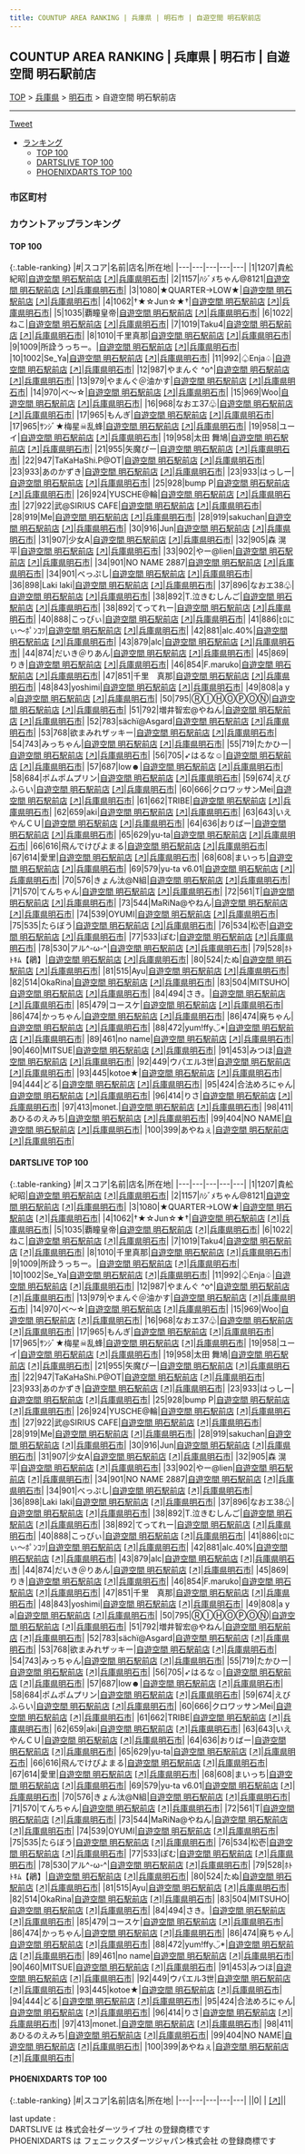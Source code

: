 ```yaml
---
title: COUNTUP AREA RANKING | 兵庫県 | 明石市 | 自遊空間 明石駅前店
---
```

## COUNTUP AREA RANKING | 兵庫県 | 明石市 | 自遊空間 明石駅前店

[TOP](/darts/rank/) > [兵庫県](/darts/rank/兵庫県/) > [明石市](/darts/rank/兵庫県/明石市/) > 自遊空間 明石駅前店

___

<a href="https://twitter.com/share?ref_src=twsrc%5Etfw" data-text="COUNTUP AREA RANKING | 兵庫県明石市自遊空間 明石駅前店" class="twitter-share-button" data-hashtags="DARTSLIVE,PHOENIXDARTS,darts,ダーツ" data-show-count="false">Tweet</a>

* [ランキング](#カウントアップランキング)
    * [TOP 100](#top-100)
    * [DARTSLIVE TOP 100](#dartslive-top-100)
    * [PHOENIXDARTS TOP 100](#phoenixdarts-top-100)

### 市区町村

<ul>

</ul>

### カウントアップランキング

#### TOP 100



{:.table-ranking}
|#|スコア|名前|店名|所在地|
|---|---|---|---|---|
|1|1207|<span class="rank-name-dl">貴舩紀昭</span>|<a href="/darts/rank/shops/cf31be5b9eb2e6595f9f3321c1147265.html">自遊空間 明石駅前店</a> <a href="https://search.dartslive.com/jp/shop/cf31be5b9eb2e6595f9f3321c1147265">[↗]</a>|<a href="/darts/rank/兵庫県/明石市">兵庫県明石市</a>|
|2|1157|<span class="rank-name-dl">ﾊｼﾞﾒちゃん@8121</span>|<a href="/darts/rank/shops/cf31be5b9eb2e6595f9f3321c1147265.html">自遊空間 明石駅前店</a> <a href="https://search.dartslive.com/jp/shop/cf31be5b9eb2e6595f9f3321c1147265">[↗]</a>|<a href="/darts/rank/兵庫県/明石市">兵庫県明石市</a>|
|3|1080|<span class="rank-name-dl">★QUARTER→LOW★</span>|<a href="/darts/rank/shops/cf31be5b9eb2e6595f9f3321c1147265.html">自遊空間 明石駅前店</a> <a href="https://search.dartslive.com/jp/shop/cf31be5b9eb2e6595f9f3321c1147265">[↗]</a>|<a href="/darts/rank/兵庫県/明石市">兵庫県明石市</a>|
|4|1062|<span class="rank-name-dl">†★☆Jun☆★†</span>|<a href="/darts/rank/shops/cf31be5b9eb2e6595f9f3321c1147265.html">自遊空間 明石駅前店</a> <a href="https://search.dartslive.com/jp/shop/cf31be5b9eb2e6595f9f3321c1147265">[↗]</a>|<a href="/darts/rank/兵庫県/明石市">兵庫県明石市</a>|
|5|1035|<span class="rank-name-dl">覇瞳皇帝</span>|<a href="/darts/rank/shops/cf31be5b9eb2e6595f9f3321c1147265.html">自遊空間 明石駅前店</a> <a href="https://search.dartslive.com/jp/shop/cf31be5b9eb2e6595f9f3321c1147265">[↗]</a>|<a href="/darts/rank/兵庫県/明石市">兵庫県明石市</a>|
|6|1022|<span class="rank-name-dl">ねこ</span>|<a href="/darts/rank/shops/cf31be5b9eb2e6595f9f3321c1147265.html">自遊空間 明石駅前店</a> <a href="https://search.dartslive.com/jp/shop/cf31be5b9eb2e6595f9f3321c1147265">[↗]</a>|<a href="/darts/rank/兵庫県/明石市">兵庫県明石市</a>|
|7|1019|<span class="rank-name-dl">Taku4</span>|<a href="/darts/rank/shops/cf31be5b9eb2e6595f9f3321c1147265.html">自遊空間 明石駅前店</a> <a href="https://search.dartslive.com/jp/shop/cf31be5b9eb2e6595f9f3321c1147265">[↗]</a>|<a href="/darts/rank/兵庫県/明石市">兵庫県明石市</a>|
|8|1010|<span class="rank-name-dl">千里真那</span>|<a href="/darts/rank/shops/cf31be5b9eb2e6595f9f3321c1147265.html">自遊空間 明石駅前店</a> <a href="https://search.dartslive.com/jp/shop/cf31be5b9eb2e6595f9f3321c1147265">[↗]</a>|<a href="/darts/rank/兵庫県/明石市">兵庫県明石市</a>|
|9|1009|<span class="rank-name-dl">所詮うっちー。</span>|<a href="/darts/rank/shops/cf31be5b9eb2e6595f9f3321c1147265.html">自遊空間 明石駅前店</a> <a href="https://search.dartslive.com/jp/shop/cf31be5b9eb2e6595f9f3321c1147265">[↗]</a>|<a href="/darts/rank/兵庫県/明石市">兵庫県明石市</a>|
|10|1002|<span class="rank-name-dl">Se_Ya</span>|<a href="/darts/rank/shops/cf31be5b9eb2e6595f9f3321c1147265.html">自遊空間 明石駅前店</a> <a href="https://search.dartslive.com/jp/shop/cf31be5b9eb2e6595f9f3321c1147265">[↗]</a>|<a href="/darts/rank/兵庫県/明石市">兵庫県明石市</a>|
|11|992|<span class="rank-name-dl">♤Enja♤</span>|<a href="/darts/rank/shops/cf31be5b9eb2e6595f9f3321c1147265.html">自遊空間 明石駅前店</a> <a href="https://search.dartslive.com/jp/shop/cf31be5b9eb2e6595f9f3321c1147265">[↗]</a>|<a href="/darts/rank/兵庫県/明石市">兵庫県明石市</a>|
|12|987|<span class="rank-name-dl">やまんぐ ^o^</span>|<a href="/darts/rank/shops/cf31be5b9eb2e6595f9f3321c1147265.html">自遊空間 明石駅前店</a> <a href="https://search.dartslive.com/jp/shop/cf31be5b9eb2e6595f9f3321c1147265">[↗]</a>|<a href="/darts/rank/兵庫県/明石市">兵庫県明石市</a>|
|13|979|<span class="rank-name-dl">やまんぐ＠油かす</span>|<a href="/darts/rank/shops/cf31be5b9eb2e6595f9f3321c1147265.html">自遊空間 明石駅前店</a> <a href="https://search.dartslive.com/jp/shop/cf31be5b9eb2e6595f9f3321c1147265">[↗]</a>|<a href="/darts/rank/兵庫県/明石市">兵庫県明石市</a>|
|14|970|<span class="rank-name-dl">べ～☆</span>|<a href="/darts/rank/shops/cf31be5b9eb2e6595f9f3321c1147265.html">自遊空間 明石駅前店</a> <a href="https://search.dartslive.com/jp/shop/cf31be5b9eb2e6595f9f3321c1147265">[↗]</a>|<a href="/darts/rank/兵庫県/明石市">兵庫県明石市</a>|
|15|969|<span class="rank-name-dl">Woo</span>|<a href="/darts/rank/shops/cf31be5b9eb2e6595f9f3321c1147265.html">自遊空間 明石駅前店</a> <a href="https://search.dartslive.com/jp/shop/cf31be5b9eb2e6595f9f3321c1147265">[↗]</a>|<a href="/darts/rank/兵庫県/明石市">兵庫県明石市</a>|
|16|968|<span class="rank-name-dl">なおエ37♧</span>|<a href="/darts/rank/shops/cf31be5b9eb2e6595f9f3321c1147265.html">自遊空間 明石駅前店</a> <a href="https://search.dartslive.com/jp/shop/cf31be5b9eb2e6595f9f3321c1147265">[↗]</a>|<a href="/darts/rank/兵庫県/明石市">兵庫県明石市</a>|
|17|965|<span class="rank-name-dl">もんぎ</span>|<a href="/darts/rank/shops/cf31be5b9eb2e6595f9f3321c1147265.html">自遊空間 明石駅前店</a> <a href="https://search.dartslive.com/jp/shop/cf31be5b9eb2e6595f9f3321c1147265">[↗]</a>|<a href="/darts/rank/兵庫県/明石市">兵庫県明石市</a>|
|17|965|<span class="rank-name-dl">ｻﾝｼﾞ★梅星☠乱蜂</span>|<a href="/darts/rank/shops/cf31be5b9eb2e6595f9f3321c1147265.html">自遊空間 明石駅前店</a> <a href="https://search.dartslive.com/jp/shop/cf31be5b9eb2e6595f9f3321c1147265">[↗]</a>|<a href="/darts/rank/兵庫県/明石市">兵庫県明石市</a>|
|19|958|<span class="rank-name-dl">ユーイ</span>|<a href="/darts/rank/shops/cf31be5b9eb2e6595f9f3321c1147265.html">自遊空間 明石駅前店</a> <a href="https://search.dartslive.com/jp/shop/cf31be5b9eb2e6595f9f3321c1147265">[↗]</a>|<a href="/darts/rank/兵庫県/明石市">兵庫県明石市</a>|
|19|958|<span class="rank-name-dl">太田 舞鳩</span>|<a href="/darts/rank/shops/cf31be5b9eb2e6595f9f3321c1147265.html">自遊空間 明石駅前店</a> <a href="https://search.dartslive.com/jp/shop/cf31be5b9eb2e6595f9f3321c1147265">[↗]</a>|<a href="/darts/rank/兵庫県/明石市">兵庫県明石市</a>|
|21|955|<span class="rank-name-dl">矢魔ぴー</span>|<a href="/darts/rank/shops/cf31be5b9eb2e6595f9f3321c1147265.html">自遊空間 明石駅前店</a> <a href="https://search.dartslive.com/jp/shop/cf31be5b9eb2e6595f9f3321c1147265">[↗]</a>|<a href="/darts/rank/兵庫県/明石市">兵庫県明石市</a>|
|22|947|<span class="rank-name-dl">TaKaHaShi.P@OT</span>|<a href="/darts/rank/shops/cf31be5b9eb2e6595f9f3321c1147265.html">自遊空間 明石駅前店</a> <a href="https://search.dartslive.com/jp/shop/cf31be5b9eb2e6595f9f3321c1147265">[↗]</a>|<a href="/darts/rank/兵庫県/明石市">兵庫県明石市</a>|
|23|933|<span class="rank-name-dl">あのかずき</span>|<a href="/darts/rank/shops/cf31be5b9eb2e6595f9f3321c1147265.html">自遊空間 明石駅前店</a> <a href="https://search.dartslive.com/jp/shop/cf31be5b9eb2e6595f9f3321c1147265">[↗]</a>|<a href="/darts/rank/兵庫県/明石市">兵庫県明石市</a>|
|23|933|<span class="rank-name-dl">はっしー</span>|<a href="/darts/rank/shops/cf31be5b9eb2e6595f9f3321c1147265.html">自遊空間 明石駅前店</a> <a href="https://search.dartslive.com/jp/shop/cf31be5b9eb2e6595f9f3321c1147265">[↗]</a>|<a href="/darts/rank/兵庫県/明石市">兵庫県明石市</a>|
|25|928|<span class="rank-name-dl">bump P</span>|<a href="/darts/rank/shops/cf31be5b9eb2e6595f9f3321c1147265.html">自遊空間 明石駅前店</a> <a href="https://search.dartslive.com/jp/shop/cf31be5b9eb2e6595f9f3321c1147265">[↗]</a>|<a href="/darts/rank/兵庫県/明石市">兵庫県明石市</a>|
|26|924|<span class="rank-name-dl">YUSCHE@輪</span>|<a href="/darts/rank/shops/cf31be5b9eb2e6595f9f3321c1147265.html">自遊空間 明石駅前店</a> <a href="https://search.dartslive.com/jp/shop/cf31be5b9eb2e6595f9f3321c1147265">[↗]</a>|<a href="/darts/rank/兵庫県/明石市">兵庫県明石市</a>|
|27|922|<span class="rank-name-dl">武@SIRIUS CAFE</span>|<a href="/darts/rank/shops/cf31be5b9eb2e6595f9f3321c1147265.html">自遊空間 明石駅前店</a> <a href="https://search.dartslive.com/jp/shop/cf31be5b9eb2e6595f9f3321c1147265">[↗]</a>|<a href="/darts/rank/兵庫県/明石市">兵庫県明石市</a>|
|28|919|<span class="rank-name-dl">Me</span>|<a href="/darts/rank/shops/cf31be5b9eb2e6595f9f3321c1147265.html">自遊空間 明石駅前店</a> <a href="https://search.dartslive.com/jp/shop/cf31be5b9eb2e6595f9f3321c1147265">[↗]</a>|<a href="/darts/rank/兵庫県/明石市">兵庫県明石市</a>|
|28|919|<span class="rank-name-dl">sakuchan</span>|<a href="/darts/rank/shops/cf31be5b9eb2e6595f9f3321c1147265.html">自遊空間 明石駅前店</a> <a href="https://search.dartslive.com/jp/shop/cf31be5b9eb2e6595f9f3321c1147265">[↗]</a>|<a href="/darts/rank/兵庫県/明石市">兵庫県明石市</a>|
|30|916|<span class="rank-name-dl">Jun</span>|<a href="/darts/rank/shops/cf31be5b9eb2e6595f9f3321c1147265.html">自遊空間 明石駅前店</a> <a href="https://search.dartslive.com/jp/shop/cf31be5b9eb2e6595f9f3321c1147265">[↗]</a>|<a href="/darts/rank/兵庫県/明石市">兵庫県明石市</a>|
|31|907|<span class="rank-name-dl">少女A</span>|<a href="/darts/rank/shops/cf31be5b9eb2e6595f9f3321c1147265.html">自遊空間 明石駅前店</a> <a href="https://search.dartslive.com/jp/shop/cf31be5b9eb2e6595f9f3321c1147265">[↗]</a>|<a href="/darts/rank/兵庫県/明石市">兵庫県明石市</a>|
|32|905|<span class="rank-name-dl">森 滉平</span>|<a href="/darts/rank/shops/cf31be5b9eb2e6595f9f3321c1147265.html">自遊空間 明石駅前店</a> <a href="https://search.dartslive.com/jp/shop/cf31be5b9eb2e6595f9f3321c1147265">[↗]</a>|<a href="/darts/rank/兵庫県/明石市">兵庫県明石市</a>|
|33|902|<span class="rank-name-dl">やー@lien</span>|<a href="/darts/rank/shops/cf31be5b9eb2e6595f9f3321c1147265.html">自遊空間 明石駅前店</a> <a href="https://search.dartslive.com/jp/shop/cf31be5b9eb2e6595f9f3321c1147265">[↗]</a>|<a href="/darts/rank/兵庫県/明石市">兵庫県明石市</a>|
|34|901|<span class="rank-name-dl">NO NAME 2887</span>|<a href="/darts/rank/shops/cf31be5b9eb2e6595f9f3321c1147265.html">自遊空間 明石駅前店</a> <a href="https://search.dartslive.com/jp/shop/cf31be5b9eb2e6595f9f3321c1147265">[↗]</a>|<a href="/darts/rank/兵庫県/明石市">兵庫県明石市</a>|
|34|901|<span class="rank-name-dl">べっぷし</span>|<a href="/darts/rank/shops/cf31be5b9eb2e6595f9f3321c1147265.html">自遊空間 明石駅前店</a> <a href="https://search.dartslive.com/jp/shop/cf31be5b9eb2e6595f9f3321c1147265">[↗]</a>|<a href="/darts/rank/兵庫県/明石市">兵庫県明石市</a>|
|36|898|<span class="rank-name-dl">Laki laki</span>|<a href="/darts/rank/shops/cf31be5b9eb2e6595f9f3321c1147265.html">自遊空間 明石駅前店</a> <a href="https://search.dartslive.com/jp/shop/cf31be5b9eb2e6595f9f3321c1147265">[↗]</a>|<a href="/darts/rank/兵庫県/明石市">兵庫県明石市</a>|
|37|896|<span class="rank-name-dl">なおエ38♧</span>|<a href="/darts/rank/shops/cf31be5b9eb2e6595f9f3321c1147265.html">自遊空間 明石駅前店</a> <a href="https://search.dartslive.com/jp/shop/cf31be5b9eb2e6595f9f3321c1147265">[↗]</a>|<a href="/darts/rank/兵庫県/明石市">兵庫県明石市</a>|
|38|892|<span class="rank-name-dl">T.泣きむしんご</span>|<a href="/darts/rank/shops/cf31be5b9eb2e6595f9f3321c1147265.html">自遊空間 明石駅前店</a> <a href="https://search.dartslive.com/jp/shop/cf31be5b9eb2e6595f9f3321c1147265">[↗]</a>|<a href="/darts/rank/兵庫県/明石市">兵庫県明石市</a>|
|38|892|<span class="rank-name-dl">てってれー</span>|<a href="/darts/rank/shops/cf31be5b9eb2e6595f9f3321c1147265.html">自遊空間 明石駅前店</a> <a href="https://search.dartslive.com/jp/shop/cf31be5b9eb2e6595f9f3321c1147265">[↗]</a>|<a href="/darts/rank/兵庫県/明石市">兵庫県明石市</a>|
|40|888|<span class="rank-name-dl">こっぴぃ</span>|<a href="/darts/rank/shops/cf31be5b9eb2e6595f9f3321c1147265.html">自遊空間 明石駅前店</a> <a href="https://search.dartslive.com/jp/shop/cf31be5b9eb2e6595f9f3321c1147265">[↗]</a>|<a href="/darts/rank/兵庫県/明石市">兵庫県明石市</a>|
|41|886|<span class="rank-name-dl">ﾋﾛにぃ〜ﾎﾟﾝｺﾂ</span>|<a href="/darts/rank/shops/cf31be5b9eb2e6595f9f3321c1147265.html">自遊空間 明石駅前店</a> <a href="https://search.dartslive.com/jp/shop/cf31be5b9eb2e6595f9f3321c1147265">[↗]</a>|<a href="/darts/rank/兵庫県/明石市">兵庫県明石市</a>|
|42|881|<span class="rank-name-dl">alc.40%</span>|<a href="/darts/rank/shops/cf31be5b9eb2e6595f9f3321c1147265.html">自遊空間 明石駅前店</a> <a href="https://search.dartslive.com/jp/shop/cf31be5b9eb2e6595f9f3321c1147265">[↗]</a>|<a href="/darts/rank/兵庫県/明石市">兵庫県明石市</a>|
|43|879|<span class="rank-name-dl">alc</span>|<a href="/darts/rank/shops/cf31be5b9eb2e6595f9f3321c1147265.html">自遊空間 明石駅前店</a> <a href="https://search.dartslive.com/jp/shop/cf31be5b9eb2e6595f9f3321c1147265">[↗]</a>|<a href="/darts/rank/兵庫県/明石市">兵庫県明石市</a>|
|44|874|<span class="rank-name-dl">だいき＠りあん</span>|<a href="/darts/rank/shops/cf31be5b9eb2e6595f9f3321c1147265.html">自遊空間 明石駅前店</a> <a href="https://search.dartslive.com/jp/shop/cf31be5b9eb2e6595f9f3321c1147265">[↗]</a>|<a href="/darts/rank/兵庫県/明石市">兵庫県明石市</a>|
|45|869|<span class="rank-name-dl">りき</span>|<a href="/darts/rank/shops/cf31be5b9eb2e6595f9f3321c1147265.html">自遊空間 明石駅前店</a> <a href="https://search.dartslive.com/jp/shop/cf31be5b9eb2e6595f9f3321c1147265">[↗]</a>|<a href="/darts/rank/兵庫県/明石市">兵庫県明石市</a>|
|46|854|<span class="rank-name-dl">F.maruko</span>|<a href="/darts/rank/shops/cf31be5b9eb2e6595f9f3321c1147265.html">自遊空間 明石駅前店</a> <a href="https://search.dartslive.com/jp/shop/cf31be5b9eb2e6595f9f3321c1147265">[↗]</a>|<a href="/darts/rank/兵庫県/明石市">兵庫県明石市</a>|
|47|851|<span class="rank-name-dl">千里　真那</span>|<a href="/darts/rank/shops/cf31be5b9eb2e6595f9f3321c1147265.html">自遊空間 明石駅前店</a> <a href="https://search.dartslive.com/jp/shop/cf31be5b9eb2e6595f9f3321c1147265">[↗]</a>|<a href="/darts/rank/兵庫県/明石市">兵庫県明石市</a>|
|48|843|<span class="rank-name-dl">yoshimi</span>|<a href="/darts/rank/shops/cf31be5b9eb2e6595f9f3321c1147265.html">自遊空間 明石駅前店</a> <a href="https://search.dartslive.com/jp/shop/cf31be5b9eb2e6595f9f3321c1147265">[↗]</a>|<a href="/darts/rank/兵庫県/明石市">兵庫県明石市</a>|
|49|808|<span class="rank-name-dl">a y a</span>|<a href="/darts/rank/shops/cf31be5b9eb2e6595f9f3321c1147265.html">自遊空間 明石駅前店</a> <a href="https://search.dartslive.com/jp/shop/cf31be5b9eb2e6595f9f3321c1147265">[↗]</a>|<a href="/darts/rank/兵庫県/明石市">兵庫県明石市</a>|
|50|795|<span class="rank-name-dl">ⓇⒾⒽⓄⓅⓄⓃ</span>|<a href="/darts/rank/shops/cf31be5b9eb2e6595f9f3321c1147265.html">自遊空間 明石駅前店</a> <a href="https://search.dartslive.com/jp/shop/cf31be5b9eb2e6595f9f3321c1147265">[↗]</a>|<a href="/darts/rank/兵庫県/明石市">兵庫県明石市</a>|
|51|792|<span class="rank-name-dl">増井智宏@やねん</span>|<a href="/darts/rank/shops/cf31be5b9eb2e6595f9f3321c1147265.html">自遊空間 明石駅前店</a> <a href="https://search.dartslive.com/jp/shop/cf31be5b9eb2e6595f9f3321c1147265">[↗]</a>|<a href="/darts/rank/兵庫県/明石市">兵庫県明石市</a>|
|52|783|<span class="rank-name-dl">sächï@Asgard</span>|<a href="/darts/rank/shops/cf31be5b9eb2e6595f9f3321c1147265.html">自遊空間 明石駅前店</a> <a href="https://search.dartslive.com/jp/shop/cf31be5b9eb2e6595f9f3321c1147265">[↗]</a>|<a href="/darts/rank/兵庫県/明石市">兵庫県明石市</a>|
|53|768|<span class="rank-name-dl">欲まみれザッキー</span>|<a href="/darts/rank/shops/cf31be5b9eb2e6595f9f3321c1147265.html">自遊空間 明石駅前店</a> <a href="https://search.dartslive.com/jp/shop/cf31be5b9eb2e6595f9f3321c1147265">[↗]</a>|<a href="/darts/rank/兵庫県/明石市">兵庫県明石市</a>|
|54|743|<span class="rank-name-dl">みっちゃん</span>|<a href="/darts/rank/shops/cf31be5b9eb2e6595f9f3321c1147265.html">自遊空間 明石駅前店</a> <a href="https://search.dartslive.com/jp/shop/cf31be5b9eb2e6595f9f3321c1147265">[↗]</a>|<a href="/darts/rank/兵庫県/明石市">兵庫県明石市</a>|
|55|719|<span class="rank-name-dl">たかひー</span>|<a href="/darts/rank/shops/cf31be5b9eb2e6595f9f3321c1147265.html">自遊空間 明石駅前店</a> <a href="https://search.dartslive.com/jp/shop/cf31be5b9eb2e6595f9f3321c1147265">[↗]</a>|<a href="/darts/rank/兵庫県/明石市">兵庫県明石市</a>|
|56|705|<span class="rank-name-dl">➶はるな☺︎</span>|<a href="/darts/rank/shops/cf31be5b9eb2e6595f9f3321c1147265.html">自遊空間 明石駅前店</a> <a href="https://search.dartslive.com/jp/shop/cf31be5b9eb2e6595f9f3321c1147265">[↗]</a>|<a href="/darts/rank/兵庫県/明石市">兵庫県明石市</a>|
|57|687|<span class="rank-name-dl">low☻</span>|<a href="/darts/rank/shops/cf31be5b9eb2e6595f9f3321c1147265.html">自遊空間 明石駅前店</a> <a href="https://search.dartslive.com/jp/shop/cf31be5b9eb2e6595f9f3321c1147265">[↗]</a>|<a href="/darts/rank/兵庫県/明石市">兵庫県明石市</a>|
|58|684|<span class="rank-name-dl">ポムポムプリン</span>|<a href="/darts/rank/shops/cf31be5b9eb2e6595f9f3321c1147265.html">自遊空間 明石駅前店</a> <a href="https://search.dartslive.com/jp/shop/cf31be5b9eb2e6595f9f3321c1147265">[↗]</a>|<a href="/darts/rank/兵庫県/明石市">兵庫県明石市</a>|
|59|674|<span class="rank-name-dl">えびふらい</span>|<a href="/darts/rank/shops/cf31be5b9eb2e6595f9f3321c1147265.html">自遊空間 明石駅前店</a> <a href="https://search.dartslive.com/jp/shop/cf31be5b9eb2e6595f9f3321c1147265">[↗]</a>|<a href="/darts/rank/兵庫県/明石市">兵庫県明石市</a>|
|60|666|<span class="rank-name-dl">クロワッサンMei</span>|<a href="/darts/rank/shops/cf31be5b9eb2e6595f9f3321c1147265.html">自遊空間 明石駅前店</a> <a href="https://search.dartslive.com/jp/shop/cf31be5b9eb2e6595f9f3321c1147265">[↗]</a>|<a href="/darts/rank/兵庫県/明石市">兵庫県明石市</a>|
|61|662|<span class="rank-name-dl">TRIBE</span>|<a href="/darts/rank/shops/cf31be5b9eb2e6595f9f3321c1147265.html">自遊空間 明石駅前店</a> <a href="https://search.dartslive.com/jp/shop/cf31be5b9eb2e6595f9f3321c1147265">[↗]</a>|<a href="/darts/rank/兵庫県/明石市">兵庫県明石市</a>|
|62|659|<span class="rank-name-dl">aki</span>|<a href="/darts/rank/shops/cf31be5b9eb2e6595f9f3321c1147265.html">自遊空間 明石駅前店</a> <a href="https://search.dartslive.com/jp/shop/cf31be5b9eb2e6595f9f3321c1147265">[↗]</a>|<a href="/darts/rank/兵庫県/明石市">兵庫県明石市</a>|
|63|643|<span class="rank-name-dl">いえやんＣＵ</span>|<a href="/darts/rank/shops/cf31be5b9eb2e6595f9f3321c1147265.html">自遊空間 明石駅前店</a> <a href="https://search.dartslive.com/jp/shop/cf31be5b9eb2e6595f9f3321c1147265">[↗]</a>|<a href="/darts/rank/兵庫県/明石市">兵庫県明石市</a>|
|64|636|<span class="rank-name-dl">おりばー</span>|<a href="/darts/rank/shops/cf31be5b9eb2e6595f9f3321c1147265.html">自遊空間 明石駅前店</a> <a href="https://search.dartslive.com/jp/shop/cf31be5b9eb2e6595f9f3321c1147265">[↗]</a>|<a href="/darts/rank/兵庫県/明石市">兵庫県明石市</a>|
|65|629|<span class="rank-name-dl">yu-ta</span>|<a href="/darts/rank/shops/cf31be5b9eb2e6595f9f3321c1147265.html">自遊空間 明石駅前店</a> <a href="https://search.dartslive.com/jp/shop/cf31be5b9eb2e6595f9f3321c1147265">[↗]</a>|<a href="/darts/rank/兵庫県/明石市">兵庫県明石市</a>|
|66|616|<span class="rank-name-dl">飛んでけぴよまる</span>|<a href="/darts/rank/shops/cf31be5b9eb2e6595f9f3321c1147265.html">自遊空間 明石駅前店</a> <a href="https://search.dartslive.com/jp/shop/cf31be5b9eb2e6595f9f3321c1147265">[↗]</a>|<a href="/darts/rank/兵庫県/明石市">兵庫県明石市</a>|
|67|614|<span class="rank-name-dl">愛里</span>|<a href="/darts/rank/shops/cf31be5b9eb2e6595f9f3321c1147265.html">自遊空間 明石駅前店</a> <a href="https://search.dartslive.com/jp/shop/cf31be5b9eb2e6595f9f3321c1147265">[↗]</a>|<a href="/darts/rank/兵庫県/明石市">兵庫県明石市</a>|
|68|608|<span class="rank-name-dl">まいっち</span>|<a href="/darts/rank/shops/cf31be5b9eb2e6595f9f3321c1147265.html">自遊空間 明石駅前店</a> <a href="https://search.dartslive.com/jp/shop/cf31be5b9eb2e6595f9f3321c1147265">[↗]</a>|<a href="/darts/rank/兵庫県/明石市">兵庫県明石市</a>|
|69|579|<span class="rank-name-dl">yu-ta v6.01</span>|<a href="/darts/rank/shops/cf31be5b9eb2e6595f9f3321c1147265.html">自遊空間 明石駅前店</a> <a href="https://search.dartslive.com/jp/shop/cf31be5b9eb2e6595f9f3321c1147265">[↗]</a>|<a href="/darts/rank/兵庫県/明石市">兵庫県明石市</a>|
|70|576|<span class="rank-name-dl">きょん汰@N組</span>|<a href="/darts/rank/shops/cf31be5b9eb2e6595f9f3321c1147265.html">自遊空間 明石駅前店</a> <a href="https://search.dartslive.com/jp/shop/cf31be5b9eb2e6595f9f3321c1147265">[↗]</a>|<a href="/darts/rank/兵庫県/明石市">兵庫県明石市</a>|
|71|570|<span class="rank-name-dl">てんちゃん</span>|<a href="/darts/rank/shops/cf31be5b9eb2e6595f9f3321c1147265.html">自遊空間 明石駅前店</a> <a href="https://search.dartslive.com/jp/shop/cf31be5b9eb2e6595f9f3321c1147265">[↗]</a>|<a href="/darts/rank/兵庫県/明石市">兵庫県明石市</a>|
|72|561|<span class="rank-name-dl">T</span>|<a href="/darts/rank/shops/cf31be5b9eb2e6595f9f3321c1147265.html">自遊空間 明石駅前店</a> <a href="https://search.dartslive.com/jp/shop/cf31be5b9eb2e6595f9f3321c1147265">[↗]</a>|<a href="/darts/rank/兵庫県/明石市">兵庫県明石市</a>|
|73|544|<span class="rank-name-dl">MaRiNa@やねん</span>|<a href="/darts/rank/shops/cf31be5b9eb2e6595f9f3321c1147265.html">自遊空間 明石駅前店</a> <a href="https://search.dartslive.com/jp/shop/cf31be5b9eb2e6595f9f3321c1147265">[↗]</a>|<a href="/darts/rank/兵庫県/明石市">兵庫県明石市</a>|
|74|539|<span class="rank-name-dl">OYUMI</span>|<a href="/darts/rank/shops/cf31be5b9eb2e6595f9f3321c1147265.html">自遊空間 明石駅前店</a> <a href="https://search.dartslive.com/jp/shop/cf31be5b9eb2e6595f9f3321c1147265">[↗]</a>|<a href="/darts/rank/兵庫県/明石市">兵庫県明石市</a>|
|75|535|<span class="rank-name-dl">たらぼう</span>|<a href="/darts/rank/shops/cf31be5b9eb2e6595f9f3321c1147265.html">自遊空間 明石駅前店</a> <a href="https://search.dartslive.com/jp/shop/cf31be5b9eb2e6595f9f3321c1147265">[↗]</a>|<a href="/darts/rank/兵庫県/明石市">兵庫県明石市</a>|
|76|534|<span class="rank-name-dl">松壱</span>|<a href="/darts/rank/shops/cf31be5b9eb2e6595f9f3321c1147265.html">自遊空間 明石駅前店</a> <a href="https://search.dartslive.com/jp/shop/cf31be5b9eb2e6595f9f3321c1147265">[↗]</a>|<a href="/darts/rank/兵庫県/明石市">兵庫県明石市</a>|
|77|533|<span class="rank-name-dl">ぽむ</span>|<a href="/darts/rank/shops/cf31be5b9eb2e6595f9f3321c1147265.html">自遊空間 明石駅前店</a> <a href="https://search.dartslive.com/jp/shop/cf31be5b9eb2e6595f9f3321c1147265">[↗]</a>|<a href="/darts/rank/兵庫県/明石市">兵庫県明石市</a>|
|78|530|<span class="rank-name-dl">アル^-ω-^</span>|<a href="/darts/rank/shops/cf31be5b9eb2e6595f9f3321c1147265.html">自遊空間 明石駅前店</a> <a href="https://search.dartslive.com/jp/shop/cf31be5b9eb2e6595f9f3321c1147265">[↗]</a>|<a href="/darts/rank/兵庫県/明石市">兵庫県明石市</a>|
|79|528|<span class="rank-name-dl">ﾎﾄﾄｷﾑ【鵑】</span>|<a href="/darts/rank/shops/cf31be5b9eb2e6595f9f3321c1147265.html">自遊空間 明石駅前店</a> <a href="https://search.dartslive.com/jp/shop/cf31be5b9eb2e6595f9f3321c1147265">[↗]</a>|<a href="/darts/rank/兵庫県/明石市">兵庫県明石市</a>|
|80|524|<span class="rank-name-dl">たぬ</span>|<a href="/darts/rank/shops/cf31be5b9eb2e6595f9f3321c1147265.html">自遊空間 明石駅前店</a> <a href="https://search.dartslive.com/jp/shop/cf31be5b9eb2e6595f9f3321c1147265">[↗]</a>|<a href="/darts/rank/兵庫県/明石市">兵庫県明石市</a>|
|81|515|<span class="rank-name-dl">Ayu</span>|<a href="/darts/rank/shops/cf31be5b9eb2e6595f9f3321c1147265.html">自遊空間 明石駅前店</a> <a href="https://search.dartslive.com/jp/shop/cf31be5b9eb2e6595f9f3321c1147265">[↗]</a>|<a href="/darts/rank/兵庫県/明石市">兵庫県明石市</a>|
|82|514|<span class="rank-name-dl">OkaRina</span>|<a href="/darts/rank/shops/cf31be5b9eb2e6595f9f3321c1147265.html">自遊空間 明石駅前店</a> <a href="https://search.dartslive.com/jp/shop/cf31be5b9eb2e6595f9f3321c1147265">[↗]</a>|<a href="/darts/rank/兵庫県/明石市">兵庫県明石市</a>|
|83|504|<span class="rank-name-dl">MITSUHO</span>|<a href="/darts/rank/shops/cf31be5b9eb2e6595f9f3321c1147265.html">自遊空間 明石駅前店</a> <a href="https://search.dartslive.com/jp/shop/cf31be5b9eb2e6595f9f3321c1147265">[↗]</a>|<a href="/darts/rank/兵庫県/明石市">兵庫県明石市</a>|
|84|494|<span class="rank-name-dl">さき。</span>|<a href="/darts/rank/shops/cf31be5b9eb2e6595f9f3321c1147265.html">自遊空間 明石駅前店</a> <a href="https://search.dartslive.com/jp/shop/cf31be5b9eb2e6595f9f3321c1147265">[↗]</a>|<a href="/darts/rank/兵庫県/明石市">兵庫県明石市</a>|
|85|479|<span class="rank-name-dl">コースケ</span>|<a href="/darts/rank/shops/cf31be5b9eb2e6595f9f3321c1147265.html">自遊空間 明石駅前店</a> <a href="https://search.dartslive.com/jp/shop/cf31be5b9eb2e6595f9f3321c1147265">[↗]</a>|<a href="/darts/rank/兵庫県/明石市">兵庫県明石市</a>|
|86|474|<span class="rank-name-dl">かっちゃん</span>|<a href="/darts/rank/shops/cf31be5b9eb2e6595f9f3321c1147265.html">自遊空間 明石駅前店</a> <a href="https://search.dartslive.com/jp/shop/cf31be5b9eb2e6595f9f3321c1147265">[↗]</a>|<a href="/darts/rank/兵庫県/明石市">兵庫県明石市</a>|
|86|474|<span class="rank-name-dl">廃ちゃん</span>|<a href="/darts/rank/shops/cf31be5b9eb2e6595f9f3321c1147265.html">自遊空間 明石駅前店</a> <a href="https://search.dartslive.com/jp/shop/cf31be5b9eb2e6595f9f3321c1147265">[↗]</a>|<a href="/darts/rank/兵庫県/明石市">兵庫県明石市</a>|
|88|472|<span class="rank-name-dl">yum!ffy◡̈*</span>|<a href="/darts/rank/shops/cf31be5b9eb2e6595f9f3321c1147265.html">自遊空間 明石駅前店</a> <a href="https://search.dartslive.com/jp/shop/cf31be5b9eb2e6595f9f3321c1147265">[↗]</a>|<a href="/darts/rank/兵庫県/明石市">兵庫県明石市</a>|
|89|461|<span class="rank-name-dl">no name</span>|<a href="/darts/rank/shops/cf31be5b9eb2e6595f9f3321c1147265.html">自遊空間 明石駅前店</a> <a href="https://search.dartslive.com/jp/shop/cf31be5b9eb2e6595f9f3321c1147265">[↗]</a>|<a href="/darts/rank/兵庫県/明石市">兵庫県明石市</a>|
|90|460|<span class="rank-name-dl">MITSUE</span>|<a href="/darts/rank/shops/cf31be5b9eb2e6595f9f3321c1147265.html">自遊空間 明石駅前店</a> <a href="https://search.dartslive.com/jp/shop/cf31be5b9eb2e6595f9f3321c1147265">[↗]</a>|<a href="/darts/rank/兵庫県/明石市">兵庫県明石市</a>|
|91|453|<span class="rank-name-dl">みつほ</span>|<a href="/darts/rank/shops/cf31be5b9eb2e6595f9f3321c1147265.html">自遊空間 明石駅前店</a> <a href="https://search.dartslive.com/jp/shop/cf31be5b9eb2e6595f9f3321c1147265">[↗]</a>|<a href="/darts/rank/兵庫県/明石市">兵庫県明石市</a>|
|92|449|<span class="rank-name-dl">ウパエル3世</span>|<a href="/darts/rank/shops/cf31be5b9eb2e6595f9f3321c1147265.html">自遊空間 明石駅前店</a> <a href="https://search.dartslive.com/jp/shop/cf31be5b9eb2e6595f9f3321c1147265">[↗]</a>|<a href="/darts/rank/兵庫県/明石市">兵庫県明石市</a>|
|93|445|<span class="rank-name-dl">kotoe★</span>|<a href="/darts/rank/shops/cf31be5b9eb2e6595f9f3321c1147265.html">自遊空間 明石駅前店</a> <a href="https://search.dartslive.com/jp/shop/cf31be5b9eb2e6595f9f3321c1147265">[↗]</a>|<a href="/darts/rank/兵庫県/明石市">兵庫県明石市</a>|
|94|444|<span class="rank-name-dl">どる</span>|<a href="/darts/rank/shops/cf31be5b9eb2e6595f9f3321c1147265.html">自遊空間 明石駅前店</a> <a href="https://search.dartslive.com/jp/shop/cf31be5b9eb2e6595f9f3321c1147265">[↗]</a>|<a href="/darts/rank/兵庫県/明石市">兵庫県明石市</a>|
|95|424|<span class="rank-name-dl">合法めろにゃん</span>|<a href="/darts/rank/shops/cf31be5b9eb2e6595f9f3321c1147265.html">自遊空間 明石駅前店</a> <a href="https://search.dartslive.com/jp/shop/cf31be5b9eb2e6595f9f3321c1147265">[↗]</a>|<a href="/darts/rank/兵庫県/明石市">兵庫県明石市</a>|
|96|414|<span class="rank-name-dl">りさ</span>|<a href="/darts/rank/shops/cf31be5b9eb2e6595f9f3321c1147265.html">自遊空間 明石駅前店</a> <a href="https://search.dartslive.com/jp/shop/cf31be5b9eb2e6595f9f3321c1147265">[↗]</a>|<a href="/darts/rank/兵庫県/明石市">兵庫県明石市</a>|
|97|413|<span class="rank-name-dl">monet.</span>|<a href="/darts/rank/shops/cf31be5b9eb2e6595f9f3321c1147265.html">自遊空間 明石駅前店</a> <a href="https://search.dartslive.com/jp/shop/cf31be5b9eb2e6595f9f3321c1147265">[↗]</a>|<a href="/darts/rank/兵庫県/明石市">兵庫県明石市</a>|
|98|411|<span class="rank-name-dl">あひるのえみち</span>|<a href="/darts/rank/shops/cf31be5b9eb2e6595f9f3321c1147265.html">自遊空間 明石駅前店</a> <a href="https://search.dartslive.com/jp/shop/cf31be5b9eb2e6595f9f3321c1147265">[↗]</a>|<a href="/darts/rank/兵庫県/明石市">兵庫県明石市</a>|
|99|404|<span class="rank-name-dl">NO NAME</span>|<a href="/darts/rank/shops/cf31be5b9eb2e6595f9f3321c1147265.html">自遊空間 明石駅前店</a> <a href="https://search.dartslive.com/jp/shop/cf31be5b9eb2e6595f9f3321c1147265">[↗]</a>|<a href="/darts/rank/兵庫県/明石市">兵庫県明石市</a>|
|100|399|<span class="rank-name-dl">あやねぇ</span>|<a href="/darts/rank/shops/cf31be5b9eb2e6595f9f3321c1147265.html">自遊空間 明石駅前店</a> <a href="https://search.dartslive.com/jp/shop/cf31be5b9eb2e6595f9f3321c1147265">[↗]</a>|<a href="/darts/rank/兵庫県/明石市">兵庫県明石市</a>|


#### DARTSLIVE TOP 100



{:.table-ranking}
|#|スコア|名前|店名|所在地|
|---|---|---|---|---|
|1|1207|<span class="rank-name-dl">貴舩紀昭</span>|<a href="/darts/rank/shops/cf31be5b9eb2e6595f9f3321c1147265.html">自遊空間 明石駅前店</a> <a href="https://search.dartslive.com/jp/shop/cf31be5b9eb2e6595f9f3321c1147265">[↗]</a>|<a href="/darts/rank/兵庫県/明石市">兵庫県明石市</a>|
|2|1157|<span class="rank-name-dl">ﾊｼﾞﾒちゃん@8121</span>|<a href="/darts/rank/shops/cf31be5b9eb2e6595f9f3321c1147265.html">自遊空間 明石駅前店</a> <a href="https://search.dartslive.com/jp/shop/cf31be5b9eb2e6595f9f3321c1147265">[↗]</a>|<a href="/darts/rank/兵庫県/明石市">兵庫県明石市</a>|
|3|1080|<span class="rank-name-dl">★QUARTER→LOW★</span>|<a href="/darts/rank/shops/cf31be5b9eb2e6595f9f3321c1147265.html">自遊空間 明石駅前店</a> <a href="https://search.dartslive.com/jp/shop/cf31be5b9eb2e6595f9f3321c1147265">[↗]</a>|<a href="/darts/rank/兵庫県/明石市">兵庫県明石市</a>|
|4|1062|<span class="rank-name-dl">†★☆Jun☆★†</span>|<a href="/darts/rank/shops/cf31be5b9eb2e6595f9f3321c1147265.html">自遊空間 明石駅前店</a> <a href="https://search.dartslive.com/jp/shop/cf31be5b9eb2e6595f9f3321c1147265">[↗]</a>|<a href="/darts/rank/兵庫県/明石市">兵庫県明石市</a>|
|5|1035|<span class="rank-name-dl">覇瞳皇帝</span>|<a href="/darts/rank/shops/cf31be5b9eb2e6595f9f3321c1147265.html">自遊空間 明石駅前店</a> <a href="https://search.dartslive.com/jp/shop/cf31be5b9eb2e6595f9f3321c1147265">[↗]</a>|<a href="/darts/rank/兵庫県/明石市">兵庫県明石市</a>|
|6|1022|<span class="rank-name-dl">ねこ</span>|<a href="/darts/rank/shops/cf31be5b9eb2e6595f9f3321c1147265.html">自遊空間 明石駅前店</a> <a href="https://search.dartslive.com/jp/shop/cf31be5b9eb2e6595f9f3321c1147265">[↗]</a>|<a href="/darts/rank/兵庫県/明石市">兵庫県明石市</a>|
|7|1019|<span class="rank-name-dl">Taku4</span>|<a href="/darts/rank/shops/cf31be5b9eb2e6595f9f3321c1147265.html">自遊空間 明石駅前店</a> <a href="https://search.dartslive.com/jp/shop/cf31be5b9eb2e6595f9f3321c1147265">[↗]</a>|<a href="/darts/rank/兵庫県/明石市">兵庫県明石市</a>|
|8|1010|<span class="rank-name-dl">千里真那</span>|<a href="/darts/rank/shops/cf31be5b9eb2e6595f9f3321c1147265.html">自遊空間 明石駅前店</a> <a href="https://search.dartslive.com/jp/shop/cf31be5b9eb2e6595f9f3321c1147265">[↗]</a>|<a href="/darts/rank/兵庫県/明石市">兵庫県明石市</a>|
|9|1009|<span class="rank-name-dl">所詮うっちー。</span>|<a href="/darts/rank/shops/cf31be5b9eb2e6595f9f3321c1147265.html">自遊空間 明石駅前店</a> <a href="https://search.dartslive.com/jp/shop/cf31be5b9eb2e6595f9f3321c1147265">[↗]</a>|<a href="/darts/rank/兵庫県/明石市">兵庫県明石市</a>|
|10|1002|<span class="rank-name-dl">Se_Ya</span>|<a href="/darts/rank/shops/cf31be5b9eb2e6595f9f3321c1147265.html">自遊空間 明石駅前店</a> <a href="https://search.dartslive.com/jp/shop/cf31be5b9eb2e6595f9f3321c1147265">[↗]</a>|<a href="/darts/rank/兵庫県/明石市">兵庫県明石市</a>|
|11|992|<span class="rank-name-dl">♤Enja♤</span>|<a href="/darts/rank/shops/cf31be5b9eb2e6595f9f3321c1147265.html">自遊空間 明石駅前店</a> <a href="https://search.dartslive.com/jp/shop/cf31be5b9eb2e6595f9f3321c1147265">[↗]</a>|<a href="/darts/rank/兵庫県/明石市">兵庫県明石市</a>|
|12|987|<span class="rank-name-dl">やまんぐ ^o^</span>|<a href="/darts/rank/shops/cf31be5b9eb2e6595f9f3321c1147265.html">自遊空間 明石駅前店</a> <a href="https://search.dartslive.com/jp/shop/cf31be5b9eb2e6595f9f3321c1147265">[↗]</a>|<a href="/darts/rank/兵庫県/明石市">兵庫県明石市</a>|
|13|979|<span class="rank-name-dl">やまんぐ＠油かす</span>|<a href="/darts/rank/shops/cf31be5b9eb2e6595f9f3321c1147265.html">自遊空間 明石駅前店</a> <a href="https://search.dartslive.com/jp/shop/cf31be5b9eb2e6595f9f3321c1147265">[↗]</a>|<a href="/darts/rank/兵庫県/明石市">兵庫県明石市</a>|
|14|970|<span class="rank-name-dl">べ～☆</span>|<a href="/darts/rank/shops/cf31be5b9eb2e6595f9f3321c1147265.html">自遊空間 明石駅前店</a> <a href="https://search.dartslive.com/jp/shop/cf31be5b9eb2e6595f9f3321c1147265">[↗]</a>|<a href="/darts/rank/兵庫県/明石市">兵庫県明石市</a>|
|15|969|<span class="rank-name-dl">Woo</span>|<a href="/darts/rank/shops/cf31be5b9eb2e6595f9f3321c1147265.html">自遊空間 明石駅前店</a> <a href="https://search.dartslive.com/jp/shop/cf31be5b9eb2e6595f9f3321c1147265">[↗]</a>|<a href="/darts/rank/兵庫県/明石市">兵庫県明石市</a>|
|16|968|<span class="rank-name-dl">なおエ37♧</span>|<a href="/darts/rank/shops/cf31be5b9eb2e6595f9f3321c1147265.html">自遊空間 明石駅前店</a> <a href="https://search.dartslive.com/jp/shop/cf31be5b9eb2e6595f9f3321c1147265">[↗]</a>|<a href="/darts/rank/兵庫県/明石市">兵庫県明石市</a>|
|17|965|<span class="rank-name-dl">もんぎ</span>|<a href="/darts/rank/shops/cf31be5b9eb2e6595f9f3321c1147265.html">自遊空間 明石駅前店</a> <a href="https://search.dartslive.com/jp/shop/cf31be5b9eb2e6595f9f3321c1147265">[↗]</a>|<a href="/darts/rank/兵庫県/明石市">兵庫県明石市</a>|
|17|965|<span class="rank-name-dl">ｻﾝｼﾞ★梅星☠乱蜂</span>|<a href="/darts/rank/shops/cf31be5b9eb2e6595f9f3321c1147265.html">自遊空間 明石駅前店</a> <a href="https://search.dartslive.com/jp/shop/cf31be5b9eb2e6595f9f3321c1147265">[↗]</a>|<a href="/darts/rank/兵庫県/明石市">兵庫県明石市</a>|
|19|958|<span class="rank-name-dl">ユーイ</span>|<a href="/darts/rank/shops/cf31be5b9eb2e6595f9f3321c1147265.html">自遊空間 明石駅前店</a> <a href="https://search.dartslive.com/jp/shop/cf31be5b9eb2e6595f9f3321c1147265">[↗]</a>|<a href="/darts/rank/兵庫県/明石市">兵庫県明石市</a>|
|19|958|<span class="rank-name-dl">太田 舞鳩</span>|<a href="/darts/rank/shops/cf31be5b9eb2e6595f9f3321c1147265.html">自遊空間 明石駅前店</a> <a href="https://search.dartslive.com/jp/shop/cf31be5b9eb2e6595f9f3321c1147265">[↗]</a>|<a href="/darts/rank/兵庫県/明石市">兵庫県明石市</a>|
|21|955|<span class="rank-name-dl">矢魔ぴー</span>|<a href="/darts/rank/shops/cf31be5b9eb2e6595f9f3321c1147265.html">自遊空間 明石駅前店</a> <a href="https://search.dartslive.com/jp/shop/cf31be5b9eb2e6595f9f3321c1147265">[↗]</a>|<a href="/darts/rank/兵庫県/明石市">兵庫県明石市</a>|
|22|947|<span class="rank-name-dl">TaKaHaShi.P@OT</span>|<a href="/darts/rank/shops/cf31be5b9eb2e6595f9f3321c1147265.html">自遊空間 明石駅前店</a> <a href="https://search.dartslive.com/jp/shop/cf31be5b9eb2e6595f9f3321c1147265">[↗]</a>|<a href="/darts/rank/兵庫県/明石市">兵庫県明石市</a>|
|23|933|<span class="rank-name-dl">あのかずき</span>|<a href="/darts/rank/shops/cf31be5b9eb2e6595f9f3321c1147265.html">自遊空間 明石駅前店</a> <a href="https://search.dartslive.com/jp/shop/cf31be5b9eb2e6595f9f3321c1147265">[↗]</a>|<a href="/darts/rank/兵庫県/明石市">兵庫県明石市</a>|
|23|933|<span class="rank-name-dl">はっしー</span>|<a href="/darts/rank/shops/cf31be5b9eb2e6595f9f3321c1147265.html">自遊空間 明石駅前店</a> <a href="https://search.dartslive.com/jp/shop/cf31be5b9eb2e6595f9f3321c1147265">[↗]</a>|<a href="/darts/rank/兵庫県/明石市">兵庫県明石市</a>|
|25|928|<span class="rank-name-dl">bump P</span>|<a href="/darts/rank/shops/cf31be5b9eb2e6595f9f3321c1147265.html">自遊空間 明石駅前店</a> <a href="https://search.dartslive.com/jp/shop/cf31be5b9eb2e6595f9f3321c1147265">[↗]</a>|<a href="/darts/rank/兵庫県/明石市">兵庫県明石市</a>|
|26|924|<span class="rank-name-dl">YUSCHE@輪</span>|<a href="/darts/rank/shops/cf31be5b9eb2e6595f9f3321c1147265.html">自遊空間 明石駅前店</a> <a href="https://search.dartslive.com/jp/shop/cf31be5b9eb2e6595f9f3321c1147265">[↗]</a>|<a href="/darts/rank/兵庫県/明石市">兵庫県明石市</a>|
|27|922|<span class="rank-name-dl">武@SIRIUS CAFE</span>|<a href="/darts/rank/shops/cf31be5b9eb2e6595f9f3321c1147265.html">自遊空間 明石駅前店</a> <a href="https://search.dartslive.com/jp/shop/cf31be5b9eb2e6595f9f3321c1147265">[↗]</a>|<a href="/darts/rank/兵庫県/明石市">兵庫県明石市</a>|
|28|919|<span class="rank-name-dl">Me</span>|<a href="/darts/rank/shops/cf31be5b9eb2e6595f9f3321c1147265.html">自遊空間 明石駅前店</a> <a href="https://search.dartslive.com/jp/shop/cf31be5b9eb2e6595f9f3321c1147265">[↗]</a>|<a href="/darts/rank/兵庫県/明石市">兵庫県明石市</a>|
|28|919|<span class="rank-name-dl">sakuchan</span>|<a href="/darts/rank/shops/cf31be5b9eb2e6595f9f3321c1147265.html">自遊空間 明石駅前店</a> <a href="https://search.dartslive.com/jp/shop/cf31be5b9eb2e6595f9f3321c1147265">[↗]</a>|<a href="/darts/rank/兵庫県/明石市">兵庫県明石市</a>|
|30|916|<span class="rank-name-dl">Jun</span>|<a href="/darts/rank/shops/cf31be5b9eb2e6595f9f3321c1147265.html">自遊空間 明石駅前店</a> <a href="https://search.dartslive.com/jp/shop/cf31be5b9eb2e6595f9f3321c1147265">[↗]</a>|<a href="/darts/rank/兵庫県/明石市">兵庫県明石市</a>|
|31|907|<span class="rank-name-dl">少女A</span>|<a href="/darts/rank/shops/cf31be5b9eb2e6595f9f3321c1147265.html">自遊空間 明石駅前店</a> <a href="https://search.dartslive.com/jp/shop/cf31be5b9eb2e6595f9f3321c1147265">[↗]</a>|<a href="/darts/rank/兵庫県/明石市">兵庫県明石市</a>|
|32|905|<span class="rank-name-dl">森 滉平</span>|<a href="/darts/rank/shops/cf31be5b9eb2e6595f9f3321c1147265.html">自遊空間 明石駅前店</a> <a href="https://search.dartslive.com/jp/shop/cf31be5b9eb2e6595f9f3321c1147265">[↗]</a>|<a href="/darts/rank/兵庫県/明石市">兵庫県明石市</a>|
|33|902|<span class="rank-name-dl">やー@lien</span>|<a href="/darts/rank/shops/cf31be5b9eb2e6595f9f3321c1147265.html">自遊空間 明石駅前店</a> <a href="https://search.dartslive.com/jp/shop/cf31be5b9eb2e6595f9f3321c1147265">[↗]</a>|<a href="/darts/rank/兵庫県/明石市">兵庫県明石市</a>|
|34|901|<span class="rank-name-dl">NO NAME 2887</span>|<a href="/darts/rank/shops/cf31be5b9eb2e6595f9f3321c1147265.html">自遊空間 明石駅前店</a> <a href="https://search.dartslive.com/jp/shop/cf31be5b9eb2e6595f9f3321c1147265">[↗]</a>|<a href="/darts/rank/兵庫県/明石市">兵庫県明石市</a>|
|34|901|<span class="rank-name-dl">べっぷし</span>|<a href="/darts/rank/shops/cf31be5b9eb2e6595f9f3321c1147265.html">自遊空間 明石駅前店</a> <a href="https://search.dartslive.com/jp/shop/cf31be5b9eb2e6595f9f3321c1147265">[↗]</a>|<a href="/darts/rank/兵庫県/明石市">兵庫県明石市</a>|
|36|898|<span class="rank-name-dl">Laki laki</span>|<a href="/darts/rank/shops/cf31be5b9eb2e6595f9f3321c1147265.html">自遊空間 明石駅前店</a> <a href="https://search.dartslive.com/jp/shop/cf31be5b9eb2e6595f9f3321c1147265">[↗]</a>|<a href="/darts/rank/兵庫県/明石市">兵庫県明石市</a>|
|37|896|<span class="rank-name-dl">なおエ38♧</span>|<a href="/darts/rank/shops/cf31be5b9eb2e6595f9f3321c1147265.html">自遊空間 明石駅前店</a> <a href="https://search.dartslive.com/jp/shop/cf31be5b9eb2e6595f9f3321c1147265">[↗]</a>|<a href="/darts/rank/兵庫県/明石市">兵庫県明石市</a>|
|38|892|<span class="rank-name-dl">T.泣きむしんご</span>|<a href="/darts/rank/shops/cf31be5b9eb2e6595f9f3321c1147265.html">自遊空間 明石駅前店</a> <a href="https://search.dartslive.com/jp/shop/cf31be5b9eb2e6595f9f3321c1147265">[↗]</a>|<a href="/darts/rank/兵庫県/明石市">兵庫県明石市</a>|
|38|892|<span class="rank-name-dl">てってれー</span>|<a href="/darts/rank/shops/cf31be5b9eb2e6595f9f3321c1147265.html">自遊空間 明石駅前店</a> <a href="https://search.dartslive.com/jp/shop/cf31be5b9eb2e6595f9f3321c1147265">[↗]</a>|<a href="/darts/rank/兵庫県/明石市">兵庫県明石市</a>|
|40|888|<span class="rank-name-dl">こっぴぃ</span>|<a href="/darts/rank/shops/cf31be5b9eb2e6595f9f3321c1147265.html">自遊空間 明石駅前店</a> <a href="https://search.dartslive.com/jp/shop/cf31be5b9eb2e6595f9f3321c1147265">[↗]</a>|<a href="/darts/rank/兵庫県/明石市">兵庫県明石市</a>|
|41|886|<span class="rank-name-dl">ﾋﾛにぃ〜ﾎﾟﾝｺﾂ</span>|<a href="/darts/rank/shops/cf31be5b9eb2e6595f9f3321c1147265.html">自遊空間 明石駅前店</a> <a href="https://search.dartslive.com/jp/shop/cf31be5b9eb2e6595f9f3321c1147265">[↗]</a>|<a href="/darts/rank/兵庫県/明石市">兵庫県明石市</a>|
|42|881|<span class="rank-name-dl">alc.40%</span>|<a href="/darts/rank/shops/cf31be5b9eb2e6595f9f3321c1147265.html">自遊空間 明石駅前店</a> <a href="https://search.dartslive.com/jp/shop/cf31be5b9eb2e6595f9f3321c1147265">[↗]</a>|<a href="/darts/rank/兵庫県/明石市">兵庫県明石市</a>|
|43|879|<span class="rank-name-dl">alc</span>|<a href="/darts/rank/shops/cf31be5b9eb2e6595f9f3321c1147265.html">自遊空間 明石駅前店</a> <a href="https://search.dartslive.com/jp/shop/cf31be5b9eb2e6595f9f3321c1147265">[↗]</a>|<a href="/darts/rank/兵庫県/明石市">兵庫県明石市</a>|
|44|874|<span class="rank-name-dl">だいき＠りあん</span>|<a href="/darts/rank/shops/cf31be5b9eb2e6595f9f3321c1147265.html">自遊空間 明石駅前店</a> <a href="https://search.dartslive.com/jp/shop/cf31be5b9eb2e6595f9f3321c1147265">[↗]</a>|<a href="/darts/rank/兵庫県/明石市">兵庫県明石市</a>|
|45|869|<span class="rank-name-dl">りき</span>|<a href="/darts/rank/shops/cf31be5b9eb2e6595f9f3321c1147265.html">自遊空間 明石駅前店</a> <a href="https://search.dartslive.com/jp/shop/cf31be5b9eb2e6595f9f3321c1147265">[↗]</a>|<a href="/darts/rank/兵庫県/明石市">兵庫県明石市</a>|
|46|854|<span class="rank-name-dl">F.maruko</span>|<a href="/darts/rank/shops/cf31be5b9eb2e6595f9f3321c1147265.html">自遊空間 明石駅前店</a> <a href="https://search.dartslive.com/jp/shop/cf31be5b9eb2e6595f9f3321c1147265">[↗]</a>|<a href="/darts/rank/兵庫県/明石市">兵庫県明石市</a>|
|47|851|<span class="rank-name-dl">千里　真那</span>|<a href="/darts/rank/shops/cf31be5b9eb2e6595f9f3321c1147265.html">自遊空間 明石駅前店</a> <a href="https://search.dartslive.com/jp/shop/cf31be5b9eb2e6595f9f3321c1147265">[↗]</a>|<a href="/darts/rank/兵庫県/明石市">兵庫県明石市</a>|
|48|843|<span class="rank-name-dl">yoshimi</span>|<a href="/darts/rank/shops/cf31be5b9eb2e6595f9f3321c1147265.html">自遊空間 明石駅前店</a> <a href="https://search.dartslive.com/jp/shop/cf31be5b9eb2e6595f9f3321c1147265">[↗]</a>|<a href="/darts/rank/兵庫県/明石市">兵庫県明石市</a>|
|49|808|<span class="rank-name-dl">a y a</span>|<a href="/darts/rank/shops/cf31be5b9eb2e6595f9f3321c1147265.html">自遊空間 明石駅前店</a> <a href="https://search.dartslive.com/jp/shop/cf31be5b9eb2e6595f9f3321c1147265">[↗]</a>|<a href="/darts/rank/兵庫県/明石市">兵庫県明石市</a>|
|50|795|<span class="rank-name-dl">ⓇⒾⒽⓄⓅⓄⓃ</span>|<a href="/darts/rank/shops/cf31be5b9eb2e6595f9f3321c1147265.html">自遊空間 明石駅前店</a> <a href="https://search.dartslive.com/jp/shop/cf31be5b9eb2e6595f9f3321c1147265">[↗]</a>|<a href="/darts/rank/兵庫県/明石市">兵庫県明石市</a>|
|51|792|<span class="rank-name-dl">増井智宏@やねん</span>|<a href="/darts/rank/shops/cf31be5b9eb2e6595f9f3321c1147265.html">自遊空間 明石駅前店</a> <a href="https://search.dartslive.com/jp/shop/cf31be5b9eb2e6595f9f3321c1147265">[↗]</a>|<a href="/darts/rank/兵庫県/明石市">兵庫県明石市</a>|
|52|783|<span class="rank-name-dl">sächï@Asgard</span>|<a href="/darts/rank/shops/cf31be5b9eb2e6595f9f3321c1147265.html">自遊空間 明石駅前店</a> <a href="https://search.dartslive.com/jp/shop/cf31be5b9eb2e6595f9f3321c1147265">[↗]</a>|<a href="/darts/rank/兵庫県/明石市">兵庫県明石市</a>|
|53|768|<span class="rank-name-dl">欲まみれザッキー</span>|<a href="/darts/rank/shops/cf31be5b9eb2e6595f9f3321c1147265.html">自遊空間 明石駅前店</a> <a href="https://search.dartslive.com/jp/shop/cf31be5b9eb2e6595f9f3321c1147265">[↗]</a>|<a href="/darts/rank/兵庫県/明石市">兵庫県明石市</a>|
|54|743|<span class="rank-name-dl">みっちゃん</span>|<a href="/darts/rank/shops/cf31be5b9eb2e6595f9f3321c1147265.html">自遊空間 明石駅前店</a> <a href="https://search.dartslive.com/jp/shop/cf31be5b9eb2e6595f9f3321c1147265">[↗]</a>|<a href="/darts/rank/兵庫県/明石市">兵庫県明石市</a>|
|55|719|<span class="rank-name-dl">たかひー</span>|<a href="/darts/rank/shops/cf31be5b9eb2e6595f9f3321c1147265.html">自遊空間 明石駅前店</a> <a href="https://search.dartslive.com/jp/shop/cf31be5b9eb2e6595f9f3321c1147265">[↗]</a>|<a href="/darts/rank/兵庫県/明石市">兵庫県明石市</a>|
|56|705|<span class="rank-name-dl">➶はるな☺︎</span>|<a href="/darts/rank/shops/cf31be5b9eb2e6595f9f3321c1147265.html">自遊空間 明石駅前店</a> <a href="https://search.dartslive.com/jp/shop/cf31be5b9eb2e6595f9f3321c1147265">[↗]</a>|<a href="/darts/rank/兵庫県/明石市">兵庫県明石市</a>|
|57|687|<span class="rank-name-dl">low☻</span>|<a href="/darts/rank/shops/cf31be5b9eb2e6595f9f3321c1147265.html">自遊空間 明石駅前店</a> <a href="https://search.dartslive.com/jp/shop/cf31be5b9eb2e6595f9f3321c1147265">[↗]</a>|<a href="/darts/rank/兵庫県/明石市">兵庫県明石市</a>|
|58|684|<span class="rank-name-dl">ポムポムプリン</span>|<a href="/darts/rank/shops/cf31be5b9eb2e6595f9f3321c1147265.html">自遊空間 明石駅前店</a> <a href="https://search.dartslive.com/jp/shop/cf31be5b9eb2e6595f9f3321c1147265">[↗]</a>|<a href="/darts/rank/兵庫県/明石市">兵庫県明石市</a>|
|59|674|<span class="rank-name-dl">えびふらい</span>|<a href="/darts/rank/shops/cf31be5b9eb2e6595f9f3321c1147265.html">自遊空間 明石駅前店</a> <a href="https://search.dartslive.com/jp/shop/cf31be5b9eb2e6595f9f3321c1147265">[↗]</a>|<a href="/darts/rank/兵庫県/明石市">兵庫県明石市</a>|
|60|666|<span class="rank-name-dl">クロワッサンMei</span>|<a href="/darts/rank/shops/cf31be5b9eb2e6595f9f3321c1147265.html">自遊空間 明石駅前店</a> <a href="https://search.dartslive.com/jp/shop/cf31be5b9eb2e6595f9f3321c1147265">[↗]</a>|<a href="/darts/rank/兵庫県/明石市">兵庫県明石市</a>|
|61|662|<span class="rank-name-dl">TRIBE</span>|<a href="/darts/rank/shops/cf31be5b9eb2e6595f9f3321c1147265.html">自遊空間 明石駅前店</a> <a href="https://search.dartslive.com/jp/shop/cf31be5b9eb2e6595f9f3321c1147265">[↗]</a>|<a href="/darts/rank/兵庫県/明石市">兵庫県明石市</a>|
|62|659|<span class="rank-name-dl">aki</span>|<a href="/darts/rank/shops/cf31be5b9eb2e6595f9f3321c1147265.html">自遊空間 明石駅前店</a> <a href="https://search.dartslive.com/jp/shop/cf31be5b9eb2e6595f9f3321c1147265">[↗]</a>|<a href="/darts/rank/兵庫県/明石市">兵庫県明石市</a>|
|63|643|<span class="rank-name-dl">いえやんＣＵ</span>|<a href="/darts/rank/shops/cf31be5b9eb2e6595f9f3321c1147265.html">自遊空間 明石駅前店</a> <a href="https://search.dartslive.com/jp/shop/cf31be5b9eb2e6595f9f3321c1147265">[↗]</a>|<a href="/darts/rank/兵庫県/明石市">兵庫県明石市</a>|
|64|636|<span class="rank-name-dl">おりばー</span>|<a href="/darts/rank/shops/cf31be5b9eb2e6595f9f3321c1147265.html">自遊空間 明石駅前店</a> <a href="https://search.dartslive.com/jp/shop/cf31be5b9eb2e6595f9f3321c1147265">[↗]</a>|<a href="/darts/rank/兵庫県/明石市">兵庫県明石市</a>|
|65|629|<span class="rank-name-dl">yu-ta</span>|<a href="/darts/rank/shops/cf31be5b9eb2e6595f9f3321c1147265.html">自遊空間 明石駅前店</a> <a href="https://search.dartslive.com/jp/shop/cf31be5b9eb2e6595f9f3321c1147265">[↗]</a>|<a href="/darts/rank/兵庫県/明石市">兵庫県明石市</a>|
|66|616|<span class="rank-name-dl">飛んでけぴよまる</span>|<a href="/darts/rank/shops/cf31be5b9eb2e6595f9f3321c1147265.html">自遊空間 明石駅前店</a> <a href="https://search.dartslive.com/jp/shop/cf31be5b9eb2e6595f9f3321c1147265">[↗]</a>|<a href="/darts/rank/兵庫県/明石市">兵庫県明石市</a>|
|67|614|<span class="rank-name-dl">愛里</span>|<a href="/darts/rank/shops/cf31be5b9eb2e6595f9f3321c1147265.html">自遊空間 明石駅前店</a> <a href="https://search.dartslive.com/jp/shop/cf31be5b9eb2e6595f9f3321c1147265">[↗]</a>|<a href="/darts/rank/兵庫県/明石市">兵庫県明石市</a>|
|68|608|<span class="rank-name-dl">まいっち</span>|<a href="/darts/rank/shops/cf31be5b9eb2e6595f9f3321c1147265.html">自遊空間 明石駅前店</a> <a href="https://search.dartslive.com/jp/shop/cf31be5b9eb2e6595f9f3321c1147265">[↗]</a>|<a href="/darts/rank/兵庫県/明石市">兵庫県明石市</a>|
|69|579|<span class="rank-name-dl">yu-ta v6.01</span>|<a href="/darts/rank/shops/cf31be5b9eb2e6595f9f3321c1147265.html">自遊空間 明石駅前店</a> <a href="https://search.dartslive.com/jp/shop/cf31be5b9eb2e6595f9f3321c1147265">[↗]</a>|<a href="/darts/rank/兵庫県/明石市">兵庫県明石市</a>|
|70|576|<span class="rank-name-dl">きょん汰@N組</span>|<a href="/darts/rank/shops/cf31be5b9eb2e6595f9f3321c1147265.html">自遊空間 明石駅前店</a> <a href="https://search.dartslive.com/jp/shop/cf31be5b9eb2e6595f9f3321c1147265">[↗]</a>|<a href="/darts/rank/兵庫県/明石市">兵庫県明石市</a>|
|71|570|<span class="rank-name-dl">てんちゃん</span>|<a href="/darts/rank/shops/cf31be5b9eb2e6595f9f3321c1147265.html">自遊空間 明石駅前店</a> <a href="https://search.dartslive.com/jp/shop/cf31be5b9eb2e6595f9f3321c1147265">[↗]</a>|<a href="/darts/rank/兵庫県/明石市">兵庫県明石市</a>|
|72|561|<span class="rank-name-dl">T</span>|<a href="/darts/rank/shops/cf31be5b9eb2e6595f9f3321c1147265.html">自遊空間 明石駅前店</a> <a href="https://search.dartslive.com/jp/shop/cf31be5b9eb2e6595f9f3321c1147265">[↗]</a>|<a href="/darts/rank/兵庫県/明石市">兵庫県明石市</a>|
|73|544|<span class="rank-name-dl">MaRiNa@やねん</span>|<a href="/darts/rank/shops/cf31be5b9eb2e6595f9f3321c1147265.html">自遊空間 明石駅前店</a> <a href="https://search.dartslive.com/jp/shop/cf31be5b9eb2e6595f9f3321c1147265">[↗]</a>|<a href="/darts/rank/兵庫県/明石市">兵庫県明石市</a>|
|74|539|<span class="rank-name-dl">OYUMI</span>|<a href="/darts/rank/shops/cf31be5b9eb2e6595f9f3321c1147265.html">自遊空間 明石駅前店</a> <a href="https://search.dartslive.com/jp/shop/cf31be5b9eb2e6595f9f3321c1147265">[↗]</a>|<a href="/darts/rank/兵庫県/明石市">兵庫県明石市</a>|
|75|535|<span class="rank-name-dl">たらぼう</span>|<a href="/darts/rank/shops/cf31be5b9eb2e6595f9f3321c1147265.html">自遊空間 明石駅前店</a> <a href="https://search.dartslive.com/jp/shop/cf31be5b9eb2e6595f9f3321c1147265">[↗]</a>|<a href="/darts/rank/兵庫県/明石市">兵庫県明石市</a>|
|76|534|<span class="rank-name-dl">松壱</span>|<a href="/darts/rank/shops/cf31be5b9eb2e6595f9f3321c1147265.html">自遊空間 明石駅前店</a> <a href="https://search.dartslive.com/jp/shop/cf31be5b9eb2e6595f9f3321c1147265">[↗]</a>|<a href="/darts/rank/兵庫県/明石市">兵庫県明石市</a>|
|77|533|<span class="rank-name-dl">ぽむ</span>|<a href="/darts/rank/shops/cf31be5b9eb2e6595f9f3321c1147265.html">自遊空間 明石駅前店</a> <a href="https://search.dartslive.com/jp/shop/cf31be5b9eb2e6595f9f3321c1147265">[↗]</a>|<a href="/darts/rank/兵庫県/明石市">兵庫県明石市</a>|
|78|530|<span class="rank-name-dl">アル^-ω-^</span>|<a href="/darts/rank/shops/cf31be5b9eb2e6595f9f3321c1147265.html">自遊空間 明石駅前店</a> <a href="https://search.dartslive.com/jp/shop/cf31be5b9eb2e6595f9f3321c1147265">[↗]</a>|<a href="/darts/rank/兵庫県/明石市">兵庫県明石市</a>|
|79|528|<span class="rank-name-dl">ﾎﾄﾄｷﾑ【鵑】</span>|<a href="/darts/rank/shops/cf31be5b9eb2e6595f9f3321c1147265.html">自遊空間 明石駅前店</a> <a href="https://search.dartslive.com/jp/shop/cf31be5b9eb2e6595f9f3321c1147265">[↗]</a>|<a href="/darts/rank/兵庫県/明石市">兵庫県明石市</a>|
|80|524|<span class="rank-name-dl">たぬ</span>|<a href="/darts/rank/shops/cf31be5b9eb2e6595f9f3321c1147265.html">自遊空間 明石駅前店</a> <a href="https://search.dartslive.com/jp/shop/cf31be5b9eb2e6595f9f3321c1147265">[↗]</a>|<a href="/darts/rank/兵庫県/明石市">兵庫県明石市</a>|
|81|515|<span class="rank-name-dl">Ayu</span>|<a href="/darts/rank/shops/cf31be5b9eb2e6595f9f3321c1147265.html">自遊空間 明石駅前店</a> <a href="https://search.dartslive.com/jp/shop/cf31be5b9eb2e6595f9f3321c1147265">[↗]</a>|<a href="/darts/rank/兵庫県/明石市">兵庫県明石市</a>|
|82|514|<span class="rank-name-dl">OkaRina</span>|<a href="/darts/rank/shops/cf31be5b9eb2e6595f9f3321c1147265.html">自遊空間 明石駅前店</a> <a href="https://search.dartslive.com/jp/shop/cf31be5b9eb2e6595f9f3321c1147265">[↗]</a>|<a href="/darts/rank/兵庫県/明石市">兵庫県明石市</a>|
|83|504|<span class="rank-name-dl">MITSUHO</span>|<a href="/darts/rank/shops/cf31be5b9eb2e6595f9f3321c1147265.html">自遊空間 明石駅前店</a> <a href="https://search.dartslive.com/jp/shop/cf31be5b9eb2e6595f9f3321c1147265">[↗]</a>|<a href="/darts/rank/兵庫県/明石市">兵庫県明石市</a>|
|84|494|<span class="rank-name-dl">さき。</span>|<a href="/darts/rank/shops/cf31be5b9eb2e6595f9f3321c1147265.html">自遊空間 明石駅前店</a> <a href="https://search.dartslive.com/jp/shop/cf31be5b9eb2e6595f9f3321c1147265">[↗]</a>|<a href="/darts/rank/兵庫県/明石市">兵庫県明石市</a>|
|85|479|<span class="rank-name-dl">コースケ</span>|<a href="/darts/rank/shops/cf31be5b9eb2e6595f9f3321c1147265.html">自遊空間 明石駅前店</a> <a href="https://search.dartslive.com/jp/shop/cf31be5b9eb2e6595f9f3321c1147265">[↗]</a>|<a href="/darts/rank/兵庫県/明石市">兵庫県明石市</a>|
|86|474|<span class="rank-name-dl">かっちゃん</span>|<a href="/darts/rank/shops/cf31be5b9eb2e6595f9f3321c1147265.html">自遊空間 明石駅前店</a> <a href="https://search.dartslive.com/jp/shop/cf31be5b9eb2e6595f9f3321c1147265">[↗]</a>|<a href="/darts/rank/兵庫県/明石市">兵庫県明石市</a>|
|86|474|<span class="rank-name-dl">廃ちゃん</span>|<a href="/darts/rank/shops/cf31be5b9eb2e6595f9f3321c1147265.html">自遊空間 明石駅前店</a> <a href="https://search.dartslive.com/jp/shop/cf31be5b9eb2e6595f9f3321c1147265">[↗]</a>|<a href="/darts/rank/兵庫県/明石市">兵庫県明石市</a>|
|88|472|<span class="rank-name-dl">yum!ffy◡̈*</span>|<a href="/darts/rank/shops/cf31be5b9eb2e6595f9f3321c1147265.html">自遊空間 明石駅前店</a> <a href="https://search.dartslive.com/jp/shop/cf31be5b9eb2e6595f9f3321c1147265">[↗]</a>|<a href="/darts/rank/兵庫県/明石市">兵庫県明石市</a>|
|89|461|<span class="rank-name-dl">no name</span>|<a href="/darts/rank/shops/cf31be5b9eb2e6595f9f3321c1147265.html">自遊空間 明石駅前店</a> <a href="https://search.dartslive.com/jp/shop/cf31be5b9eb2e6595f9f3321c1147265">[↗]</a>|<a href="/darts/rank/兵庫県/明石市">兵庫県明石市</a>|
|90|460|<span class="rank-name-dl">MITSUE</span>|<a href="/darts/rank/shops/cf31be5b9eb2e6595f9f3321c1147265.html">自遊空間 明石駅前店</a> <a href="https://search.dartslive.com/jp/shop/cf31be5b9eb2e6595f9f3321c1147265">[↗]</a>|<a href="/darts/rank/兵庫県/明石市">兵庫県明石市</a>|
|91|453|<span class="rank-name-dl">みつほ</span>|<a href="/darts/rank/shops/cf31be5b9eb2e6595f9f3321c1147265.html">自遊空間 明石駅前店</a> <a href="https://search.dartslive.com/jp/shop/cf31be5b9eb2e6595f9f3321c1147265">[↗]</a>|<a href="/darts/rank/兵庫県/明石市">兵庫県明石市</a>|
|92|449|<span class="rank-name-dl">ウパエル3世</span>|<a href="/darts/rank/shops/cf31be5b9eb2e6595f9f3321c1147265.html">自遊空間 明石駅前店</a> <a href="https://search.dartslive.com/jp/shop/cf31be5b9eb2e6595f9f3321c1147265">[↗]</a>|<a href="/darts/rank/兵庫県/明石市">兵庫県明石市</a>|
|93|445|<span class="rank-name-dl">kotoe★</span>|<a href="/darts/rank/shops/cf31be5b9eb2e6595f9f3321c1147265.html">自遊空間 明石駅前店</a> <a href="https://search.dartslive.com/jp/shop/cf31be5b9eb2e6595f9f3321c1147265">[↗]</a>|<a href="/darts/rank/兵庫県/明石市">兵庫県明石市</a>|
|94|444|<span class="rank-name-dl">どる</span>|<a href="/darts/rank/shops/cf31be5b9eb2e6595f9f3321c1147265.html">自遊空間 明石駅前店</a> <a href="https://search.dartslive.com/jp/shop/cf31be5b9eb2e6595f9f3321c1147265">[↗]</a>|<a href="/darts/rank/兵庫県/明石市">兵庫県明石市</a>|
|95|424|<span class="rank-name-dl">合法めろにゃん</span>|<a href="/darts/rank/shops/cf31be5b9eb2e6595f9f3321c1147265.html">自遊空間 明石駅前店</a> <a href="https://search.dartslive.com/jp/shop/cf31be5b9eb2e6595f9f3321c1147265">[↗]</a>|<a href="/darts/rank/兵庫県/明石市">兵庫県明石市</a>|
|96|414|<span class="rank-name-dl">りさ</span>|<a href="/darts/rank/shops/cf31be5b9eb2e6595f9f3321c1147265.html">自遊空間 明石駅前店</a> <a href="https://search.dartslive.com/jp/shop/cf31be5b9eb2e6595f9f3321c1147265">[↗]</a>|<a href="/darts/rank/兵庫県/明石市">兵庫県明石市</a>|
|97|413|<span class="rank-name-dl">monet.</span>|<a href="/darts/rank/shops/cf31be5b9eb2e6595f9f3321c1147265.html">自遊空間 明石駅前店</a> <a href="https://search.dartslive.com/jp/shop/cf31be5b9eb2e6595f9f3321c1147265">[↗]</a>|<a href="/darts/rank/兵庫県/明石市">兵庫県明石市</a>|
|98|411|<span class="rank-name-dl">あひるのえみち</span>|<a href="/darts/rank/shops/cf31be5b9eb2e6595f9f3321c1147265.html">自遊空間 明石駅前店</a> <a href="https://search.dartslive.com/jp/shop/cf31be5b9eb2e6595f9f3321c1147265">[↗]</a>|<a href="/darts/rank/兵庫県/明石市">兵庫県明石市</a>|
|99|404|<span class="rank-name-dl">NO NAME</span>|<a href="/darts/rank/shops/cf31be5b9eb2e6595f9f3321c1147265.html">自遊空間 明石駅前店</a> <a href="https://search.dartslive.com/jp/shop/cf31be5b9eb2e6595f9f3321c1147265">[↗]</a>|<a href="/darts/rank/兵庫県/明石市">兵庫県明石市</a>|
|100|399|<span class="rank-name-dl">あやねぇ</span>|<a href="/darts/rank/shops/cf31be5b9eb2e6595f9f3321c1147265.html">自遊空間 明石駅前店</a> <a href="https://search.dartslive.com/jp/shop/cf31be5b9eb2e6595f9f3321c1147265">[↗]</a>|<a href="/darts/rank/兵庫県/明石市">兵庫県明石市</a>|


#### PHOENIXDARTS TOP 100



{:.table-ranking}
|#|スコア|名前|店名|所在地|
|---|---|---|---|---|
||0|<span class="rank-name-dl"> </span>|<a href="/darts/rank/shops/.html"></a> <a href="">[↗]</a>|<a href="/darts/rank//"></a>|


<div class="footer border-top border-gray-light mt-5 pt-3 text-right text-gray">
    last update : <span style="font-weight: italic" id="foot_last_modified"></span><br />
    DARTSLIVE は 株式会社ダーツライブ社 の登録商標です<br />
    PHOENIXDARTS は フェニックスダーツジャパン株式会社 の登録商標です<br />
</div>

<script src="https://cdnjs.cloudflare.com/ajax/libs/jquery.tablesorter/2.31.3/js/jquery.tablesorter.min.js" integrity="sha512-qzgd5cYSZcosqpzpn7zF2ZId8f/8CHmFKZ8j7mU4OUXTNRd5g+ZHBPsgKEwoqxCtdQvExE5LprwwPAgoicguNg==" crossorigin="anonymous" referrerpolicy="no-referrer"></script>
<link rel="stylesheet" href="https://cdnjs.cloudflare.com/ajax/libs/jquery.tablesorter/2.31.3/css/theme.default.min.css" integrity="sha512-wghhOJkjQX0Lh3NSWvNKeZ0ZpNn+SPVXX1Qyc9OCaogADktxrBiBdKGDoqVUOyhStvMBmJQ8ZdMHiR3wuEq8+w==" crossorigin="anonymous" referrerpolicy="no-referrer" />
<script>
$(function() {
    $(".table-ranking").tablesorter({sortList:[[0, 0]]});
    $("#foot_last_modified").text(formatDate(new Date(document.lastModified), 'yyyy-MM-dd HH:mm:ss'));
});
</script>

<script async src="https://platform.twitter.com/widgets.js" charset="utf-8"></script>